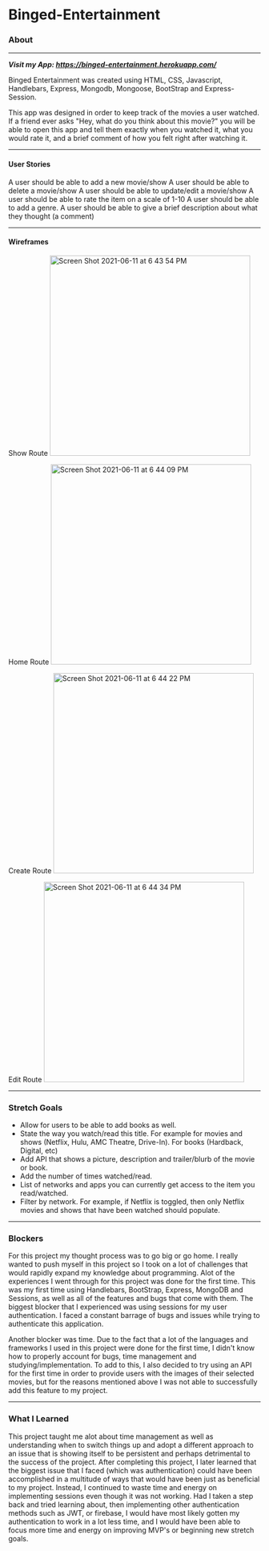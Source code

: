 # Binged-Entertainment
### About
---

***Visit my App: https://binged-entertainment.herokuapp.com/***


Binged Entertainment was created using HTML, CSS, Javascript, Handlebars, Express, Mongodb, Mongoose, BootStrap and Express-Session.

This app was designed in order to keep track of the movies a user watched. If a friend ever asks "Hey, what do you think about this movie?" you will be able to open this app and tell them exactly when you watched it, what you would rate it, and a brief comment of how you felt right after watching it. 

---
#### User Stories

A user should be able to add a new movie/show
A user should be able to delete a movie/show
A user should be able to update/edit a movie/show
A user should be able to rate the item on a scale of 1-10
A user should be able to add a genre.
A user should be able to give a brief description about what they thought (a comment)

---
#### Wireframes

Show Route
<img width="400" alt="Screen Shot 2021-06-11 at 6 43 54 PM" src="https://media.git.generalassemb.ly/user/35484/files/16c26c80-d900-11eb-92bd-5b694920b1b6">

Home Route
<img width="400" alt="Screen Shot 2021-06-11 at 6 44 09 PM" src="https://media.git.generalassemb.ly/user/35484/files/26da4c00-d900-11eb-9671-f1b0cde2a71c">

Create Route
<img width="400" alt="Screen Shot 2021-06-11 at 6 44 22 PM" src="https://media.git.generalassemb.ly/user/35484/files/4c675580-d900-11eb-9811-ed5a00e890f5">

Edit Route
<img width="400" alt="Screen Shot 2021-06-11 at 6 44 34 PM" src="https://media.git.generalassemb.ly/user/35484/files/62751600-d900-11eb-8373-1ab8266dfdbc">

---
### Stretch Goals

* Allow for users to be able to add books as well. 
* State the way you watch/read this title. For example for movies and shows (Netflix, Hulu, AMC Theatre, Drive-In). For books (Hardback, Digital, etc)
* Add API that shows a picture, description and trailer/blurb of the movie or book.
* Add the number of times watched/read.
* List of networks and apps you can currently get access to the item you read/watched.
* Filter by network. For example, if Netflix is toggled, then only Netflix movies and shows that have been watched should populate.

---
### Blockers

For this project my thought process was to go big or go home. I really wanted to push myself in this project so I took on a lot of challenges that would rapidly expand my knowledge about programming. Alot of the experiences I went through for this project was done for the first time. This was my first time using Handlebars, BootStrap, Express, MongoDB and Sessions, as well as all of the features and bugs that come with them. The biggest blocker that I experienced was using sessions for my user authentication. I faced a constant barrage of bugs and issues while trying to authenticate this application. 

Another blocker was time. Due to the fact that a lot of the languages and frameworks I used in this project were done for the first time, I didn't know how to properly account for bugs, time management and studying/implementation. To add to this, I also decided to try using an API for the first time in order to provide users with the images of their selected movies, but for the reasons mentioned above I was not able to successfully add this feature to my project. 

---
### What I Learned

This project taught me alot about time management as well as understanding when to switch things up and adopt a different approach to an issue that is showing itself to be persistent and perhaps detrimental to the success of the project. After completing this project, I later learned that the biggest issue that I faced (which was authentication) could have been accomplished in a multitude of ways that would have been just as beneficial to my project. Instead, I continued to waste time and energy on implementing sessions even though it was not working. Had I taken a step back and tried learning about, then implementing other authentication methods such as JWT, or firebase, I would have most likely gotten my authentication to work in a lot less time, and I would have been able to focus more time and energy on improving MVP's or beginning new stretch goals. 



